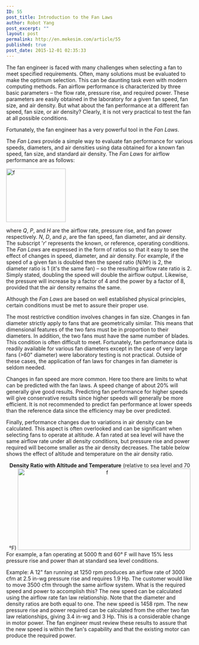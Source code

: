```yaml
---
ID: 55
post_title: Introduction to the Fan Laws
author: Robot Yang
post_excerpt: ""
layout: post
permalink: http://en.mekesim.com/article/55
published: true
post_date: 2015-12-01 02:35:33
---
```

The fan engineer is faced with many challenges when selecting a fan to meet specified requirements. Often, many solutions must be evaluated to make the optimum selection. This can be daunting task even with modern computing methods. Fan airflow performance is characterized by three basic parameters – the flow rate, pressure rise, and required power. These parameters are easily obtained in the laboratory for a given fan speed, fan size, and air density. But what about the fan performance at a different fan speed, fan size, or air density? Clearly, it is not very practical to test the fan at all possible conditions.

Fortunately, the fan engineer has a very powerful tool in the <em>Fan Laws</em>.

The <em>Fan Laws</em> provide a simple way to evaluate fan performance for various speeds, diameters, and air densities using data obtained for a known fan speed, fan size, and standard air density. The <em>Fan Laws</em> for airflow performance are as follows:

<img class="alignnone size-full wp-image-56" src="http://en.mekesim.com/wp-content/uploads/2015/12/fan_laws.png" width="160" height="144" alt="f" />

where <em>Q</em>, <em>P</em>, and <em>H</em> are the airflow rate, pressure rise, and fan power respectively. <em>N</em>, <em>D</em>, and <em>ρ</em>, are the fan speed, fan diameter, and air density. The subscript '<em>r</em>' represents the known, or reference, operating conditions. The <em>Fan Laws</em> are expressed in the form of ratios so that it easy to see the effect of changes in speed, diameter, and air density. For example, if the speed of a given fan is doubled then the speed ratio (<em>N/Nr</em>) is 2, the diameter ratio is 1 (it's the same fan) – so the resulting airflow rate ratio is 2. Simply stated, doubling the speed will double the airflow output. Likewise, the pressure will increase by a factor of 4 and the power by a factor of 8, provided that the air density remains the same.

Although the <em>Fan Laws</em> are based on well established physical principles, certain conditions must be met to assure their proper use.

The most restrictive condition involves changes in fan size. Changes in fan diameter strictly apply to fans that are geometrically similar. This means that dimensional features of the two fans must be in proportion to their diameters. In addition, the two fans must have the same number of blades. This condition is often difficult to meet. Fortunately, fan performance data is readily available for various fan diameters except in the case of very large fans (&gt;60" diameter) were laboratory testing is not practical. Outside of these cases, the application of fan laws for changes in fan diameter is seldom needed.

Changes in fan speed are more common. Here too there are limits to what can be predicted with the fan laws. A speed change of about 20% will generally give good results. Predicting fan performance for higher speeds will give conservative results since higher speeds will generally be more efficient. It is not recommended to predict fan performance at lower speeds than the reference data since the efficiency may be over predicted.

Finally, performance changes due to variations in air density can be calculated. This aspect is often overlooked and can be significant when selecting fans to operate at altitude. A fan rated at sea level will have the same airflow rate under all density conditions, but pressure rise and power required will become smaller as the air density decreases. The table below shows the effect of altitude and temperature on the air density ratio.

<center><strong>Density Ratio with Altitude and Temperature</strong>
(relative to sea level and 70 °F)
<img class="alignnone size-full wp-image-57" src="http://en.mekesim.com/wp-content/uploads/2015/12/density_ratio.jpg" width="465" height="219" alt="f" /></center>For example, a fan operating at 5000 ft and 60° F will have 15% less pressure rise and power than at standard sea level conditions.

Example: A 12" fan running at 1250 rpm produces an airflow rate of 3000 cfm at 2.5 in-wg pressure rise and requires 1.9 Hp. The customer would like to move 3500 cfm through the same airflow system. What is the required speed and power to accomplish this? The new speed can be calculated using the airflow rate fan law relationship. Note that the diameter and density ratios are both equal to one. The new speed is 1458 rpm. The new pressure rise and power required can be calculated from the other two fan law relationships, giving 3.4 in-wg and 3 Hp. This is a considerable change in motor power. The fan engineer must review these results to assure that the new speed is within the fan's capability and that the existing motor can produce the required power.